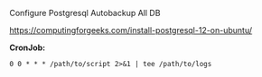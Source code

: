 Configure Postgresql Autobackup All DB

https://computingforgeeks.com/install-postgresql-12-on-ubuntu/

**CronJob:**
```
0 0 * * * /path/to/script 2>&1 | tee /path/to/logs
```